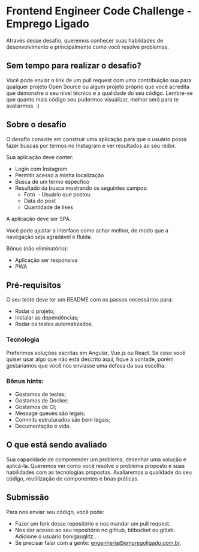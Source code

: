 # Frontend Engineer Code Challenge - Emprego Ligado

Através desse desafio, queremos conhecer suas habildades de desenvolvimento e principalmente como você resolve problemas.

## Sem tempo para realizar o desafio?

Você pode enviar o link de um pull request com uma contribuição sua para qualquer projeto Open Source ou algum projeto próprio que você acredita que demonstre o seu nível técnico e a qualidade do seu código.
Lembre-se que quanto mais código seu pudermos visualizar, melhor será para te avaliarmos. :)

## Sobre o desafio

O desafio consiste em construir uma aplicação para que o usuário possa fazer buscas por termos no Instagram e ver resultados ao seu redor.

Sua aplicação deve conter:
- Login com Instagram
- Permitir acesso a minha localização
- Busca de um termo especfico
- Resultado da busca mostrando os seguintes campos:
  - Foto
  - Usuário que postou
  - Data do post
  - Quantidade de likes
  
A aplicação deve ser SPA.

Você pode ajustar a interface como achar melhor, de modo que a navegação seja agradável e fluida.

Bônus (não eliminatório):
- Aplicação ser responsiva
- PWA

## Pré-requisitos

O seu teste deve ter um README com os passos necessários para:
- Rodar o projeto;
- Instalar as dependências;
- Rodar os testes automatizados.

### Tecnologia

Preferimos soluções escritas em Angular, Vue.js ou React.
Se caso você quiser usar algo que não está descrito aqui, fique à vontade, porém gostaríamos que você nos enviasse uma defesa da sua escolha.

### Bônus hints:

- Gostamos de testes;
- Gostamos de Docker;
- Gostamos de CI;
- Message queues são legais;
- Commits estruturados são bem legais;
- Documentação é vida.

## O que está sendo avaliado

Sua capacidade de compreender um problema, desenhar uma solução e aplicá-la.
Queremos ver como você resolve o problema proposto e suas habilidades com as tecnologias propostas.
Avaliaremos a qualidade do seu código, reutilização de componentes e boas práticas.

## Submissão

Para nos enviar seu código, você pode:

- Fazer um fork desse repositório e nos mandar um pull request.
- Nos dar acesso ao seu repositório no github, bitbucket ou gitlab. Adicione o usuário bonigauglitz
.
- Se precisar falar com a gente: engenheria@empregoligado.com.br.

